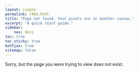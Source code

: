 ```yaml
---
layout: single
permalink: /404.html
title: "Page not found. Your pixels are in another canvas."
excerpt: "A quick start guide."
sidebar:
    nav: docs
toc: true
toc_sticky: true
mathjax: true
sitemap: false
---
```



Sorry, but the page you were trying to view does not exist.
